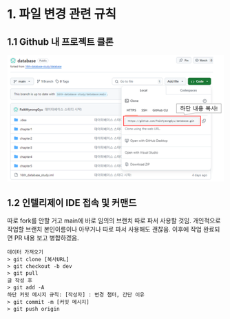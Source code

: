 # 1. 파일 변경 관련 규칙
## 1.1 Github 내 프로젝트 클론

![img.png](img/readme_main/img.png)

## 1.2 인텔리제이 IDE 접속 및 커맨드

따로 fork를 안할 거고 main에 바로 임의의 브랜치 따로 파서 사용할 것임.
개인적으로 작업할 브랜치 본인이름이나 아무거나 따로 파서 사용해도 괜찮음. 이후에 작업 완료되면 PR 내용 보고 병합하겠음.
```shell
데이터 가져오기
> git clone [복사URL]
> git checkout -b dev
> git pull
글 작성 후
> git add -A
하단 커밋 메시지 규칙: [작성자] : 변경 챕터, 간단 이유
> git commit -m [커밋 메시지]
> git push origin
```